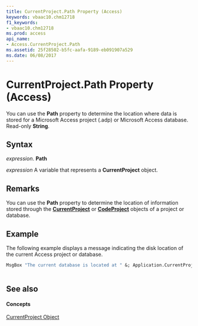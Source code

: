 ```yaml
---
title: CurrentProject.Path Property (Access)
keywords: vbaac10.chm12718
f1_keywords:
- vbaac10.chm12718
ms.prod: access
api_name:
- Access.CurrentProject.Path
ms.assetid: 25f28502-b5fc-aafa-9189-eb091907a529
ms.date: 06/08/2017
---
```



# CurrentProject.Path Property (Access)

You can use the  **Path** property to determine the location where data is stored for a Microsoft Access project (.adp) or Microsoft Access database. Read-only **String**.


## Syntax

 _expression_. **Path**

 _expression_ A variable that represents a **CurrentProject** object.


## Remarks

You can use the  **Path** property to determine the location of information stored through the **[CurrentProject](currentproject-object-access.md)** or **[CodeProject](codeproject-object-access.md)** objects of a project or database.


## Example

The following example displays a message indicating the disk location of the current Access project or database.


```vb
MsgBox "The current database is located at " &; Application.CurrentProject.Path &; "." 
 

```


## See also


#### Concepts


[CurrentProject Object](currentproject-object-access.md)

